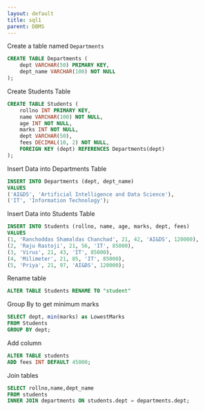```yaml
---
layout: default
title: sql1
parent: DBMS
---
```


Create a table named `Departments`

```sql
CREATE TABLE Departments (
    dept VARCHAR(50) PRIMARY KEY,
    dept_name VARCHAR(100) NOT NULL
);
```

Create Students Table

```sql
CREATE TABLE Students (
    rollno INT PRIMARY KEY,
    name VARCHAR(100) NOT NULL,
    age INT NOT NULL,
    marks INT NOT NULL,
    dept VARCHAR(50),
    fees DECIMAL(10, 2) NOT NULL,
    FOREIGN KEY (dept) REFERENCES Departments(dept)
);
```


Insert Data into Departments Table

```sql
INSERT INTO Departments (dept, dept_name)
VALUES 
('AI&DS', 'Artificial Intelligence and Data Science'),
('IT', 'Information Technology');
```

Insert Data into Students Table
```sql
INSERT INTO Students (rollno, name, age, marks, dept, fees)
VALUES
(1, 'Ranchoddas Shamaldas Chanchad', 21, 42, 'AI&DS', 120000),
(2, 'Raju Rastoji', 21, 56, 'IT', 85000),
(3, 'Virus', 21, 43, 'IT', 85000),
(4, 'Milimeter', 21, 85, 'IT', 85000),
(5, 'Priya', 21, 97, 'AI&DS', 120000);
```

Rename table

```sql
ALTER TABLE Students RENAME TO "student"
```

Group By to get minimum marks

```sql
SELECT dept, min(marks) as LowestMarks
FROM Students
GROUP BY dept;
```


Add column

```sql
ALTER TABLE students
ADD fees INT DEFAULT 45000;
```

Join tables

```sql
SELECT rollno,name,dept_name
FROM students
INNER JOIN departments ON students.dept = departments.dept;
```